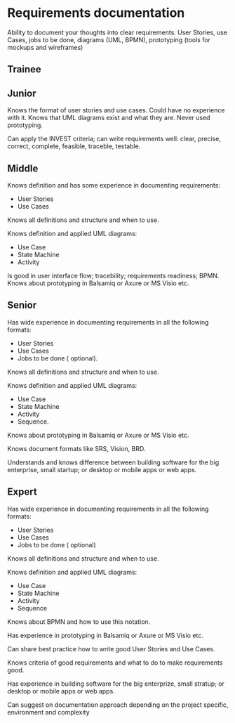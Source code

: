 # Requirements documentation

Ability to document your thoughts into clear requirements. User Stories, use Cases, jobs to be done, diagrams (UML, BPMN), prototyping (tools for mockups and wireframes)

## Trainee

## Junior

Knows the format of user stories and use cases. Could have no experience with it.
Knows that UML diagrams exist and what they are.
Never used prototyping.

Can apply the INVEST criteria; can write requirements well: clear, precise, correct, complete, feasible, traceble, testable.

## Middle

Knows definition and has some experience in documenting requirements:

- User Stories
- Use Cases

Knows all definitions and structure and when to use.

Knows definition and applied UML diagrams:

- Use Case
- State Machine
- Activity

Is good in user interface flow; tracebility; requirements readiness; BPMN.
Knows about prototyping in Balsamiq or Axure or MS Visio etc.

## Senior

Has wide experience in documenting requirements in all the following formats:

- User Stories
- Use Cases
- Jobs to be done ( optional).

Knows all definitions and structure and when to use.

Knows definition and applied UML diagrams:

- Use Case
- State Machine
- Activity
- Sequence.

Knows about prototyping in Balsamiq or Axure or MS Visio etc.

Knows document formats like SRS, Vision, BRD.

Understands and knows difference between building software for the big enterprise, small startup; or desktop or mobile apps or web apps.

## Expert

Has wide experience in documenting requirements in all the following formats:

- User Stories
- Use Cases
- Jobs to be done ( optional)

Knows all definitions and structure and when to use.

Knows definition and applied UML diagrams:

- Use Case
- State Machine
- Activity
- Sequence

Knows about BPMN and how to use this notation.

Has experience in prototyping in Balsamiq or Axure or MS Visio etc.

Can share best practice how to write good User Stories and Use Cases.

Knows criteria of good requirements and what to do to make requirements good.

Has experience in building software for the big enterprize, small stratup; or desktop or mobile apps or web apps.

Can suggest on documentation approach depending on the project specific, environment and complexity
